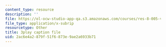 ```yaml
---
content_type: resource
description: ''
file: https://ol-ocw-studio-app-qa.s3.amazonaws.com/courses/res-8-005-vibrations-and-waves-problem-solving-fall-2012/2ac6e4a2879f51f6873e9ae2a6933b71_wF8vLZ9ceb0.vtt
file_type: application/x-subrip
resourcetype: Other
title: 3play caption file
uid: 2ac6e4a2-879f-51f6-873e-9ae2a6933b71
---
```


